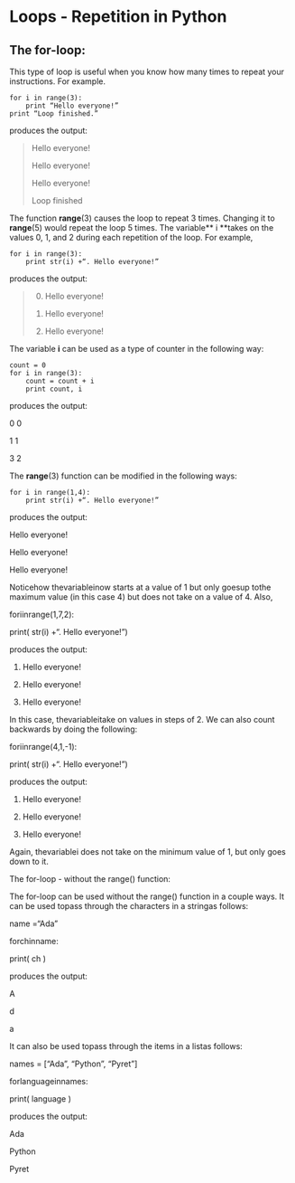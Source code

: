 # Loops - Repetition in Python

## The for-loop:

This type of loop is useful when you know how many times to repeat your instructions. For example.

```
for i in range(3):
    print “Hello everyone!”
print “Loop finished.”
```

produces the output:

> Hello everyone!
>
> Hello everyone!
>
> Hello everyone!
>
> Loop finished

The function **range**\(3\) causes the loop to repeat 3 times. Changing it to **range**\(5\) would repeat the loop 5 times. The variable** i **takes on the values 0, 1, and 2 during each repetition of the loop. For example,

```
for i in range(3):
    print str(i) +“. Hello everyone!”
```

produces the output:

> 0. Hello everyone!
>
> 1.  Hello everyone!
>
>    2. Hello everyone!

The variable **i** can be used as a type of counter in the following way:

```
count = 0
for i in range(3):
    count = count + i
    print count, i
```

produces the output:

0 0

1 1

3 2

The **range**\(3\) function can be modified in the following ways:

```
for i in range(1,4):
    print str(i) +“. Hello everyone!”
```

produces the output:

Hello everyone!

Hello everyone!

Hello everyone!

Noticehow thevariableinow starts at a value of 1 but only goesup tothe maximum value \(in this case 4\) but does not take on a value of 4. Also,

foriinrange\(1,7,2\):

print\( str\(i\) +“. Hello everyone!”\)

produces the output:

1. Hello everyone!

2. Hello everyone!

3. Hello everyone!

In this case, thevariableitake on values in steps of 2. We can also count backwards by doing the following:

foriinrange\(4,1,-1\):

print\( str\(i\) +“. Hello everyone!”\)

produces the output:

1. Hello everyone!

2. Hello everyone!

3. Hello everyone!

Again, thevariablei does not take on the minimum value of 1, but only goes down to it.

The for-loop - without the range\(\) function:

The for-loop can be used without the range\(\) function in a couple ways. It can be used topass through the characters in a stringas follows:

name =“Ada”

forchinname:

print\( ch \)

produces the output:

A

d

a

It can also be used topass through the items in a listas follows:

names = \[“Ada”, “Python”, “Pyret”\]

forlanguageinnames:

print\( language \)

produces the output:

Ada

Python

Pyret

